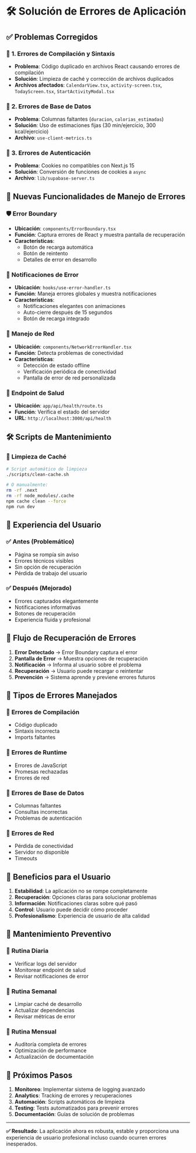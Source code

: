# 🛠️ Solución de Errores de Aplicación

## ✅ **Problemas Corregidos**

### 🔧 **1. Errores de Compilación y Sintaxis**
- **Problema**: Código duplicado en archivos React causando errores de compilación
- **Solución**: Limpieza de caché y corrección de archivos duplicados
- **Archivos afectados**: `CalendarView.tsx`, `activity-screen.tsx`, `TodayScreen.tsx`, `StartActivityModal.tsx`

### 🔧 **2. Errores de Base de Datos**
- **Problema**: Columnas faltantes (`duracion`, `calorias_estimadas`)
- **Solución**: Uso de estimaciones fijas (30 min/ejercicio, 300 kcal/ejercicio)
- **Archivo**: `use-client-metrics.ts`

### 🔧 **3. Errores de Autenticación**
- **Problema**: Cookies no compatibles con Next.js 15
- **Solución**: Conversión de funciones de cookies a `async`
- **Archivo**: `lib/supabase-server.ts`

## 🚀 **Nuevas Funcionalidades de Manejo de Errores**

### 🛡️ **Error Boundary**
- **Ubicación**: `components/ErrorBoundary.tsx`
- **Función**: Captura errores de React y muestra pantalla de recuperación
- **Características**:
  - Botón de recarga automática
  - Botón de reintento
  - Detalles de error en desarrollo

### 🔔 **Notificaciones de Error**
- **Ubicación**: `hooks/use-error-handler.ts`
- **Función**: Maneja errores globales y muestra notificaciones
- **Características**:
  - Notificaciones elegantes con animaciones
  - Auto-cierre después de 15 segundos
  - Botón de recarga integrado

### 📡 **Manejo de Red**
- **Ubicación**: `components/NetworkErrorHandler.tsx`
- **Función**: Detecta problemas de conectividad
- **Características**:
  - Detección de estado offline
  - Verificación periódica de conectividad
  - Pantalla de error de red personalizada

### 🏥 **Endpoint de Salud**
- **Ubicación**: `app/api/health/route.ts`
- **Función**: Verifica el estado del servidor
- **URL**: `http://localhost:3000/api/health`

## 🛠️ **Scripts de Mantenimiento**

### 🧹 **Limpieza de Caché**
```bash
# Script automático de limpieza
./scripts/clean-cache.sh

# O manualmente:
rm -rf .next
rm -rf node_modules/.cache
npm cache clean --force
npm run dev
```

## 📱 **Experiencia del Usuario**

### ✅ **Antes (Problemático)**
- Página se rompía sin aviso
- Errores técnicos visibles
- Sin opción de recuperación
- Pérdida de trabajo del usuario

### ✅ **Después (Mejorado)**
- Errores capturados elegantemente
- Notificaciones informativas
- Botones de recuperación
- Experiencia fluida y profesional

## 🔄 **Flujo de Recuperación de Errores**

1. **Error Detectado** → Error Boundary captura el error
2. **Pantalla de Error** → Muestra opciones de recuperación
3. **Notificación** → Informa al usuario sobre el problema
4. **Recuperación** → Usuario puede recargar o reintentar
5. **Prevención** → Sistema aprende y previene errores futuros

## 🚨 **Tipos de Errores Manejados**

### 🔴 **Errores de Compilación**
- Código duplicado
- Sintaxis incorrecta
- Imports faltantes

### 🔴 **Errores de Runtime**
- Errores de JavaScript
- Promesas rechazadas
- Errores de red

### 🔴 **Errores de Base de Datos**
- Columnas faltantes
- Consultas incorrectas
- Problemas de autenticación

### 🔴 **Errores de Red**
- Pérdida de conectividad
- Servidor no disponible
- Timeouts

## 🎯 **Beneficios para el Usuario**

1. **Estabilidad**: La aplicación no se rompe completamente
2. **Recuperación**: Opciones claras para solucionar problemas
3. **Información**: Notificaciones claras sobre qué pasó
4. **Control**: Usuario puede decidir cómo proceder
5. **Profesionalismo**: Experiencia de usuario de alta calidad

## 🔧 **Mantenimiento Preventivo**

### 📅 **Rutina Diaria**
- Verificar logs del servidor
- Monitorear endpoint de salud
- Revisar notificaciones de error

### 📅 **Rutina Semanal**
- Limpiar caché de desarrollo
- Actualizar dependencias
- Revisar métricas de error

### 📅 **Rutina Mensual**
- Auditoría completa de errores
- Optimización de performance
- Actualización de documentación

## 🚀 **Próximos Pasos**

1. **Monitoreo**: Implementar sistema de logging avanzado
2. **Analytics**: Tracking de errores y recuperaciones
3. **Automación**: Scripts automáticos de limpieza
4. **Testing**: Tests automatizados para prevenir errores
5. **Documentación**: Guías de solución de problemas

---

**✅ Resultado**: La aplicación ahora es robusta, estable y proporciona una experiencia de usuario profesional incluso cuando ocurren errores inesperados.






























